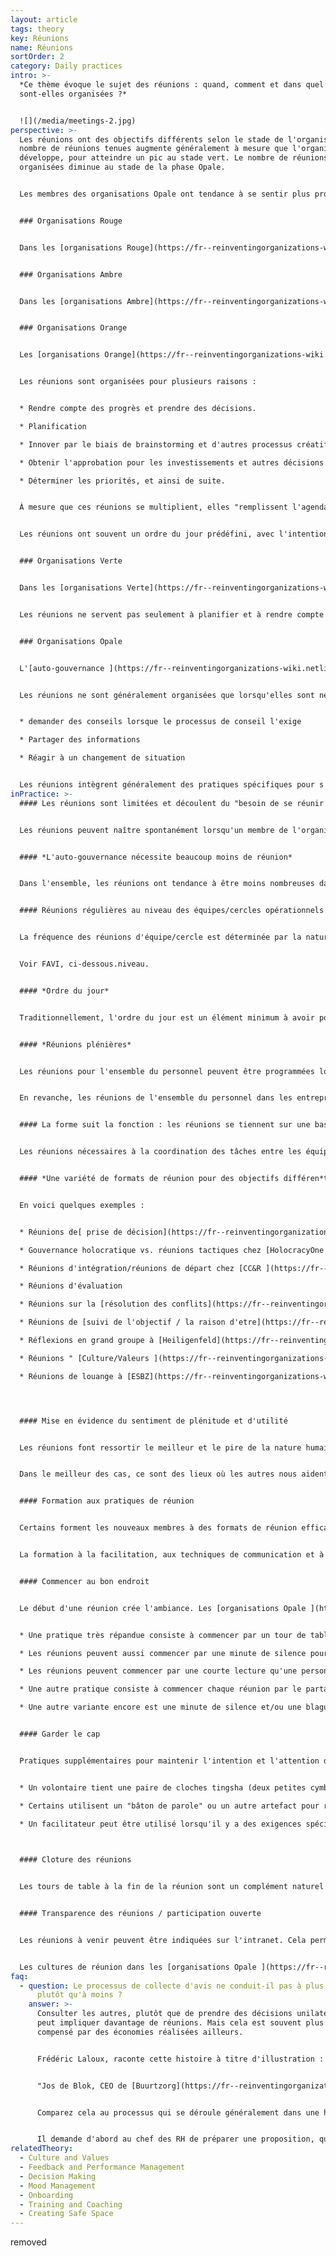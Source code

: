 ```yaml
---
layout: article
tags: theory
key: Réunions
name: Réunions
sortOrder: 2
category: Daily practices
intro: >-
  *Ce thème évoque le sujet des réunions : quand, comment et dans quel but
  sont-elles organisées ?*


  ![](/media/meetings-2.jpg)
perspective: >-
  Les réunions ont des objectifs différents selon le stade de l'organisation. Le
  nombre de réunions tenues augmente généralement à mesure que l'organisation se
  développe, pour atteindre un pic au stade vert. Le nombre de réunions
  organisées diminue au stade de la phase Opale.


  Les membres des organisations Opale ont tendance à se sentir plus proches les uns des autres et du travail, et ont besoin de moins de réunions pour planifier ou résoudre les problèmes.


  ### Organisations Rouge


  Dans les [organisations Rouge](https://fr--reinventingorganizations-wiki.netlify.app/theory/red-organizations/), les réunions sont organisées lorsque le chef ou le patron les juge nécessaires. Elles peuvent être organisées pour faire des annonces, porter des jugements ou organiser des cérémonies. Parfois, elles sont organisées pour demander conseil ou recueillir des informations.


  ### Organisations Ambre


  Dans les [organisations Ambre](https://fr--reinventingorganizations-wiki.netlify.app/theory/amber-paradigm-and-organizations/), les réunions constituent une méthode importante de contrôle hiérarchique. Elles sont utilisées pour rassembler, distiller et transmettre des informations de haut en bas de l'organisation. La personne la plus haut placée est aux commandes. Il incombe aux autres d'être prêts à rapporter des informations ou à fournir des réponses selon les besoins.


  ### Organisations Orange


  Les [organisations Orange](https://fr--reinventingorganizations-wiki.netlify.app/theory/orange-paradigm-and-organizations/) gèrent soigneusement les performances pour s'assurer que les cibles et les objectifs sont atteints. Cela nécessite des réunions régulières (hebdomadaires/mensuelles/trimestrielles/annuelles) à tous les niveaux de l'organisation.


  Les réunions sont organisées pour plusieurs raisons :


  * Rendre compte des progrès et prendre des décisions. 

  * Planification

  * Innover par le biais de brainstorming et d'autres processus créatifs.

  * Obtenir l'approbation pour les investissements et autres décisions importantes.

  * Déterminer les priorités, et ainsi de suite.


  À mesure que ces réunions se multiplient, elles "remplissent l'agenda" de cadres supérieurs très occupés. Jusqu'à récemment, cela signifiait souvent des déplacements importants pour ceux qui sont employés par des organisations internationales.


  Les réunions ont souvent un ordre du jour prédéfini, avec l'intention de parvenir à des résultats clairs. Les discussions rationnelles et les arguments logiques sont appréciés. Toutefois, les objectifs personnels ne sont jamais loin de la surface et sont susceptibles de saper les objectifs de l'organisation.


  ### Organisations Verte


  Dans les [organisations Verte](https://fr--reinventingorganizations-wiki.netlify.app/theory/green-paradigm-and-organizations/), l'objectif est de servir les parties prenantes avec égalité, respect et inclusion. Pour cela, il faut les rencontrer. Le consensus est apprécié, mais il peut être difficile à obtenir.


  Les réunions ne servent pas seulement à planifier et à rendre compte (comme dans les organisations Orange), mais aussi à entretenir un sentiment d'appropriation, d'inclusion et d'autonomisation : en d'autres termes, à créer une culture fondée sur des valeurs.  Par conséquent, les pratiques de réunion ont tendance à être plus attentives aux processus sous-jacents au sein du groupe.


  ### Organisations Opale


  L'[auto-gouvernance ](https://fr--reinventingorganizations-wiki.netlify.app/theory/self-management/)permet aux membres des [organisations Opale](https://fr--reinventingorganizations-wiki.netlify.app/theory/teal-paradigm-and-organizations/) de prendre la responsabilité des décisions sans avoir besoin d'approbation ou de consensus. Par conséquent, les réunions sont généralement beaucoup moins nombreuses.


  Les réunions ne sont généralement organisées que lorsqu'elles sont nécessaires. Les raisons en sont les suivantes :


  * demander des conseils lorsque le processus de conseil l'exige

  * Partager des informations

  * Réagir à un changement de situation


  Les réunions intègrent généralement des pratiques spécifiques pour s'assurer que les membres s'engagent les uns envers les autres et envers l'objectif de la réunion d'une manière respectueuse et productive. Les nouveaux membres sont généralement formés à ces processus afin qu'ils puissent participer pleinement.
inPractice: >-
  #### Les réunions sont limitées et découlent du "besoin de se réunir "


  Les réunions peuvent naître spontanément lorsqu'un membre de l'organisation ressent un besoin et prend l'initiative.  Les structures et l'animation des réunions soutiennent cet esprit [d'auto-gouvernance](https://fr--reinventingorganizations-wiki.netlify.app/theory/self-management/). La transparence accrue des organisations Opale réduit le nombre et la durée de certaines réunions. Lorsque des réunions sont organisées, on veille à utiliser des pratiques spécifiques qui favorisent le sentiment de [plénitude](https://fr--reinventingorganizations-wiki.netlify.app/theory/wholeness/).


  #### *L'auto-gouvernance nécessite beaucoup moins de réunion*


  Dans l'ensemble, les réunions ont tendance à être moins nombreuses dans les organisations Opale. Dans une structure pyramidale traditionnelle, des réunions sont nécessaires pour rassembler, conditionner, filtrer et transmettre les informations qui circulent de haut en bas de la chaîne de commandement.  Dans les structures auto-gérées la plupart de ces réunions ne sont plus nécessaires. Alors que dans les [organisations Verte](https://fr--reinventingorganizations-wiki.netlify.app/theory/green-paradigm-and-organizations/), les réunions peuvent être un moyen de renforcer la participation "ascendante", celle-ci est déjà "intégrée" dans une structure auto-gérées.


  #### Réunions régulières au niveau des équipes/cercles opérationnels


  La fréquence des réunions d'équipe/cercle est déterminée par la nature du travail.


  Voir FAVI, ci-dessous.niveau. 


  #### *Ordre du jour*


  Traditionnellement, l'ordre du jour est un élément minimum à avoir pour une réunion productive. Mais pas nécessairement sur le lieu de travail des organisations Opale. Nombre de leurs réunions n'ont pas d'ordre du jour préétabli. Au contraire, l'ordre du jour est déterminé au début de la réunion et se fonde sur les sujets qui mobilisent l'énergie des participants à ce moment-là. Ainsi, les réunions restent énergiques, utiles et intéressantes.  L'intérêt est réel et présent ; il n'est pas lié au fait que la réunion soit rituelle.


  #### *Réunions plénières*


  Les réunions pour l'ensemble du personnel peuvent être programmées lorsqu'il y a une nouvelle information importante à partager : les résultats trimestriels, l'enquête annuelle sur les valeurs, un point d'inflexion stratégique, etc. L'information n'est pas simplement "présentée" de haut en bas - elle est discutée et débattue. Les questions peuvent orienter la réunion dans n'importe quelle direction ; les frustrations peuvent être évacuées ; les réalisations sont spontanément célébrées. L'enjeu dépasse le simple échange d'informations. La confiance dans l'organisation et ses valeurs est testée et réaffirmée. Les cadres supérieurs seront-ils francs, humbles et vulnérables ? Vont-ils affronter les questions difficiles ? Impliqueront-ils l'ensemble du groupe ?


  En revanche, les réunions de l'ensemble du personnel dans les entreprises traditionnelles ont tendance à être axées sur des présentations, ou à être évitées en raison de leur imprévisibilité et des risques qu'elles comportent.


  #### La forme suit la fonction : les réunions se tiennent sur une base ad hoc


  Les réunions nécessaires à la coordination des tâches entre les équipes ou au lancement de projets spéciaux sont spontanées. C'est un mode d'organisation organique. 


  #### *Une variété de formats de réunion pour des objectifs différen*ts


  En voici quelques exemples :


  * Réunions de[ prise de décision](https://fr--reinventingorganizations-wiki.netlify.app/theory/decision-making/) en équipe chez [Buurtzorg ](https://fr--reinventingorganizations-wiki.netlify.app/cases/buurtzorg/)

  * Gouvernance holocratique vs. réunions tactiques chez [HolocracyOne ](https://fr--reinventingorganizations-wiki.netlify.app/cases/holacracyone/)

  * Réunions d'intégration/réunions de départ chez [CC&R ](https://fr--reinventingorganizations-wiki.netlify.app/cases/cc-r-center-for-courage-renewal/)

  * Réunions d'évaluation

  * Réunions sur la [résolution des conflits](https://fr--reinventingorganizations-wiki.netlify.app/theory/conflict-resolution/)

  * Réunions de [suivi de l'objectif / la raison d'etre](https://fr--reinventingorganizations-wiki.netlify.app/theory/listening-to-purpose/)

  * Réflexions en grand groupe à [Heiligenfeld](https://fr--reinventingorganizations-wiki.netlify.app/cases/heiligenfeld/)

  * Réunions " [Culture/Valeurs ](https://fr--reinventingorganizations-wiki.netlify.app/theory/culture-and-values/)" 

  * Réunions de louange à [ESBZ](https://fr--reinventingorganizations-wiki.netlify.app/cases/esbz/)




  #### Mise en évidence du sentiment de plénitude et d'utilité 


  Les réunions font ressortir le meilleur et le pire de la nature humaine.


  Dans le meilleur des cas, ce sont des lieux où les autres nous aident à écouter ce qui nous tient vraiment à cœur. Mais les réunions peuvent aussi être des terrains de jeu pour les egos. Pour se sentir en sécurité, certains cherchent à dominer les débats. D'autres se retirent. Dans les organisations autogouvernées, l'absence de patron fait disparaître certaines de ces craintes. Mais dans un groupe de pairs, les egos peuvent tout aussi bien dominer. Diverses approches favorisent des interactions productives compatibles avec [l'intégralité](https://fr--reinventingorganizations-wiki.netlify.app/theory/wholeness/) et [la raison d'etre.](https://fr--reinventingorganizations-wiki.netlify.app/theory/evolutionary-purpose/)


  #### Formation aux pratiques de réunion


  Certains forment les nouveaux membres à des formats de réunion efficaces. Les nouveaux membres doivent être à l'aise pour participer aux procédures de prise de décision.


  La formation à la facilitation, aux techniques de communication et à l'état d'esprit favorise la collégialité, l'instauration de la confiance et la résolution des tensions.


  #### Commencer au bon endroit


  Le début d'une réunion crée l'ambiance. Les [organisations Opale ](https://fr--reinventingorganizations-wiki.netlify.app/theory/teal-paradigm-and-organizations/)peuvent utiliser les pratiques suivantes :


  * Une pratique très répandue consiste à commencer par un tour de table. Les participants partagent ce qu'ils ressentent sur le moment, dès leur arrivée. Cela permet à chacun d'être à l'écoute de son corps et de ses sensations, et de développer sa conscience. Nommer une émotion est souvent tout ce qu'il faut pour la gérer.  Ainsi, cette pratique aide les participants à se débarrasser des distractions tout en aidant chacun à être présent à la réunion en cours. 

  * Les réunions peuvent aussi commencer par une minute de silence pour ancrer les participants dans le moment présent. 

  * Les réunions peuvent commencer par une courte lecture qu'une personne a préparée. Après quelques instants de silence, les participants partagent les réflexions que cela a suscitées.  

  * Une autre pratique consiste à commencer chaque réunion par le partage par tous d'une brève histoire d'une personne qu'ils ont récemment remerciée. Cela met en évidence la possibilité, la gratitude, la célébration et la confiance.  

  * Une autre variante encore est une minute de silence et/ou une blague.


  #### Garder le cap


  Pratiques supplémentaires pour maintenir l'intention et l'attention dans la réunion :


  * Un volontaire tient une paire de cloches tingsha (deux petites cymbales à main qui peuvent produire un son semblable à celui du cristal). Si la titulaire a l'impression que les règles de base ne sont pas respectées, elle peut faire chanter les cymbales. Personne ne peut parler tant que le son des cymbales ne s'est pas éteint. Pendant le silence, tous peuvent réfléchir à la question suivante : "Suis-je au service du sujet dont nous discutons ?"  

  * Certains utilisent un "bâton de parole" ou un autre artefact pour réguler le tour de parole, ralentir la vitesse de la conversation et augmenter la qualité de l'écoute. 

  * Un facilitateur peut être utilisé lorsqu'il y a des exigences spécifiques à remplir. Il peut s'agir d'un animateur externe dans certaines circonstances.

    

  #### Cloture des réunions


  Les tours de table à la fin de la réunion sont un complément naturel du tour de table initial. Ils permettent à chacun de se rendre compte de l'impact de la réunion. Un moment de silence est une autre façon de réfléchir et de conclure...


  #### Transparence des réunions / participation ouverte 


  Les réunions à venir peuvent être indiquées sur l'intranet. Cela permet à tous ceux qui souhaitent partager leurs préoccupations ou leurs idées d'y assister.  Cette transparence peut s'étendre aux personnes extérieures via la diffusion en continu sur Internet. Certains affirment que cette transparence se traduit par des relations plus étroites avec leurs partenaires extérieurs.


  Les cultures de réunion dans les [organisations Opale ](https://fr--reinventingorganizations-wiki.netlify.app/theory/teal-paradigm-and-organizations/)ont adopté certains des "formats de réunion alternatifs" comme le forum ouvert, l'art de l'accueil, le World Café, etc.
faq:
  - question: Le processus de collecte d'avis ne conduit-il pas à plus de réunions
      plutôt qu'à moins ?
    answer: >-
      Consulter les autres, plutôt que de prendre des décisions unilatérales,
      peut impliquer davantage de réunions. Mais cela est souvent plus que
      compensé par des économies réalisées ailleurs.


      Frédéric Laloux, raconte cette histoire à titre d'illustration :


      "Jos de Blok, CEO de [Buurtzorg](https://fr--reinventingorganizations-wiki.netlify.app/cases/buurtzorg/), applique souvent le processus de collecte d'avis en publiant le soir une note de blog sur le web de Buurtzorg, proposant des suggestions de nouvelles initiatives et décisions et demandant l'avis de tous les membres de l'organisation. 24 heures plus tard, 50 à 80% des employés auront lu et peut-être commenté. Peut-être que la réponse massive est "oui, c'est bien", auquel cas la décision peut être appliquée à ce stade. Ou bien, il aura reçu des commentaires sur le fait qu'il a peut-être négligé d'importantes conséquences négatives, ou que la question est peut-être plus compliquée qu'il ne le pense. Dans ce cas, il pourrait réviser sa proposition en conséquence et la reposter, ou sentir le besoin de rassembler un groupe de volontaires pour s'en occuper. Dans tous les cas, cela donne un processus de [prise de décision ](https://fr--reinventingorganizations-wiki.netlify.app/theory/decision-making/)rapide avec très peu de réunions".


      Comparez cela au processus qui se déroule généralement dans une hiérarchie traditionnelle de 9000 employés. Supposons que le PDG souhaite modifier les conditions relatives aux heures supplémentaires :


      Il demande d'abord au chef des RH de préparer une proposition, qui demande ensuite à quelqu'un de moins expérimenté de faire "le travail du personnel". Ce dernier rédige une proposition, la montre éventuellement à un collègue et la révise en conséquence. Ensuite, le responsable des ressources humaines examine le projet et suggère d'autres améliorations, avant de fixer un rendez-vous avec le PDG qui peut apporter d'autres modifications. Le projet est ensuite soumis au comité exécutif... et ainsi de suite... Ils veulent d'autres révisions, et le projet suit son cours, puis remonte à nouveau... Il peut maintenant devenir politique, ce qui entraîne une autre couche de complications. S'il est maintenant approuvé, quelqu'un de la communication interne y travaille et le montre à nouveau au PDG. Enfin, il est transmis en cascade aux managers qui préparent les présentations pour les réunions d'équipe. Le nombre total de réunions qui peuvent intervenir dans une telle décision est énorme.
relatedTheory:
  - Culture and Values
  - Feedback and Performance Management
  - Decision Making
  - Mood Management
  - Onboarding
  - Training and Coaching
  - Creating Safe Space
---
```

removed